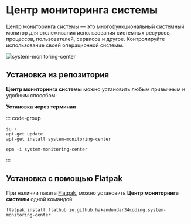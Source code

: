 # Центр мониторинга системы

Центр мониторинга системы — это многофункциональный системный монитор для отслеживания использования системных ресурсов, процессов, пользователей, сервисов и другое. Контролируйте использование своей операционной системы.

![system-monitoring-center](/system-monitoring-center/system-monitoring-center.png)


## Установка из репозитория 

**Центр мониторинга системы** можно установить любым привычным и удобным способом:


**Установка через терминал**

::: code-group

```shell[apt-get]
su -
apt-get update
apt-get install system-monitoring-center
```
```shell[epm]
epm -i system-monitoring-center
```
:::

## Установка c помощью Flatpak

При наличии пакета [Flatpak](/flatpak), можно установить **Центр мониторинга системы** одной командой:

```shell
flatpak install flathub io.github.hakandundar34coding.system-monitoring-center
```
